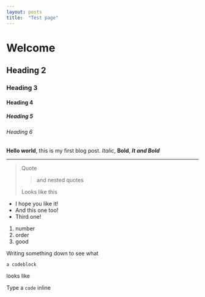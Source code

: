 ```yaml
---
layout: posts
title:  "Test page"
---
```


# Welcome
## Heading 2
### Heading 3
#### Heading 4
##### Heading 5
###### Heading 6

**Hello world**, this is my first blog post.
*Italic*, **Bold**, ***It and Bold***

___
> Quote
>> and nested quotes
>
> Looks like this

- I hope you like it!
- And this one too!
- Third one!

1. number
2. order
3. good

Writing something down to see what

    a codeblock

looks like

Type a `code` inline